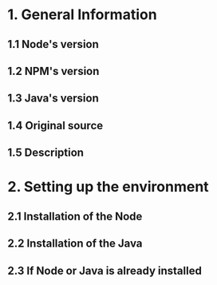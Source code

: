 # 1. General Information

## 1.1 Node's version

## 1.2 NPM's version

## 1.3 Java's version

## 1.4 Original source

## 1.5 Description

# 2. Setting up the environment

## 2.1 Installation of the Node

## 2.2 Installation of the Java

## 2.3 If Node or Java is already installed